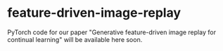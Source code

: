 # feature-driven-image-replay
PyTorch code for our paper "Generative feature-driven image replay for continual learning" will be available here soon.
